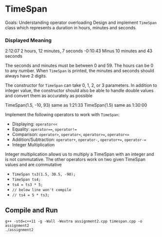 # TimeSpan

Goals: Understanding operator overloading
Design and implement `TimeSpan` class which represents a duration in hours, minutes and seconds.

### Displayed Meaning
2:12:07 2 hours, 12 minutes, 7 seconds
-0:10:43 Minus 10 minutes and 43 seconds

The seconds and minutes must be between 0 and 59. The hours can be 0 to any number. 
When `TimeSpan` is printed, the minutes and seconds should always have 2 digits.

The constructor for `TimeSpan` can take 0, 1, 2, or 3 parameters. In addition to integer value, the 
constructor should also be able to handle double values and convert them as accurately as possible

TimeSpan(1.5, -10, 93) same as 1:21:33
TimeSpan(1.5) same as 1:30:00

Implement the following operators to work with `TimeSpan`:
- Displaying: `operator<<`
- Equality: `operator==`, `operator!=`
- Comparison: `operator>`, `operator<`, `operator>=`, `operator<=`
- Addition/Subtraction: `operator+`, `operator-`, `operator+=`, `operator-=`
- Integer Multiplication

Integer multiplication allows us to multiply a TimeSpan with an integer and is not commutative. 
The other operators work on two given TimeSpan values and are commutative
- `TimeSpan ts3(1.5, 30.5, -90);` 
- `TimeSpan ts4;`
- `ts4 = ts3 * 5;`
- `// below line won't compile`
- `// ts4 = 5 * ts3;`

## Compile and Run

```
g++ -std=c++11 -g -Wall -Wextra assignment2.cpp timespan.cpp -o assignment2
./assignment2
```

